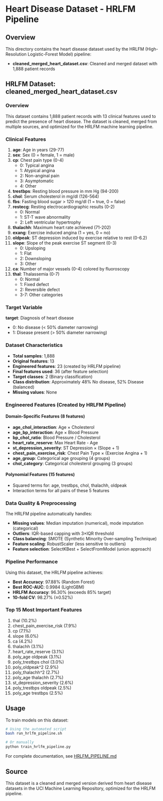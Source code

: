 # Heart Disease Dataset - HRLFM Pipeline

## Overview
This directory contains the heart disease dataset used by the HRLFM (High-Resolution Logistic-Forest Model) pipeline:
- **cleaned_merged_heart_dataset.csv**: Cleaned and merged dataset with 1,888 patient records

## HRLFM Dataset: cleaned_merged_heart_dataset.csv

### Overview
This dataset contains 1,888 patient records with 13 clinical features used to predict the presence of heart disease. The dataset is cleaned, merged from multiple sources, and optimized for the HRLFM machine learning pipeline.

### Clinical Features

1. **age**: Age in years (29-77)
2. **sex**: Sex (0 = female, 1 = male)
3. **cp**: Chest pain type (0-4)
   - 0: Typical angina
   - 1: Atypical angina
   - 2: Non-anginal pain
   - 3: Asymptomatic
   - 4: Other
4. **trestbps**: Resting blood pressure in mm Hg (94-200)
5. **chol**: Serum cholesterol in mg/dl (126-564)
6. **fbs**: Fasting blood sugar > 120 mg/dl (1 = true, 0 = false)
7. **restecg**: Resting electrocardiographic results (0-2)
   - 0: Normal
   - 1: ST-T wave abnormality
   - 2: Left ventricular hypertrophy
8. **thalachh**: Maximum heart rate achieved (71-202)
9. **exang**: Exercise induced angina (1 = yes, 0 = no)
10. **oldpeak**: ST depression induced by exercise relative to rest (0-6.2)
11. **slope**: Slope of the peak exercise ST segment (0-3)
    - 0: Upsloping
    - 1: Flat
    - 2: Downsloping
    - 3: Other
12. **ca**: Number of major vessels (0-4) colored by fluoroscopy
13. **thal**: Thalassemia (0-7)
    - 0: Normal
    - 1: Fixed defect
    - 2: Reversible defect
    - 3-7: Other categories

### Target Variable

**target**: Diagnosis of heart disease
- 0: No disease (< 50% diameter narrowing)
- 1: Disease present (> 50% diameter narrowing)

### Dataset Characteristics

- **Total samples**: 1,888
- **Original features**: 13
- **Engineered features**: 23 (created by HRLFM pipeline)
- **Final features used**: 36 (after feature selection)
- **Target classes**: 2 (Binary classification)
- **Class distribution**: Approximately 48% No disease, 52% Disease (balanced)
- **Missing values**: None

### Engineered Features (Created by HRLFM Pipeline)

#### Domain-Specific Features (8 features)
- **age_chol_interaction**: Age × Cholesterol
- **age_bp_interaction**: Age × Blood Pressure
- **bp_chol_ratio**: Blood Pressure / Cholesterol
- **heart_rate_reserve**: Max Heart Rate - Age
- **st_depression_severity**: ST Depression × (Slope + 1)
- **chest_pain_exercise_risk**: Chest Pain Type × (Exercise Angina + 1)
- **age_group**: Categorical age grouping (4 groups)
- **chol_category**: Categorical cholesterol grouping (3 groups)

#### Polynomial Features (15 features)
- Squared terms for: age, trestbps, chol, thalachh, oldpeak
- Interaction terms for all pairs of these 5 features

### Data Quality & Preprocessing

The HRLFM pipeline automatically handles:
- **Missing values**: Median imputation (numerical), mode imputation (categorical)
- **Outliers**: IQR-based capping with 3×IQR threshold
- **Class balancing**: SMOTE (Synthetic Minority Over-sampling Technique)
- **Feature scaling**: RobustScaler (less sensitive to outliers)
- **Feature selection**: SelectKBest + SelectFromModel (union approach)

### Pipeline Performance

Using this dataset, the HRLFM pipeline achieves:
- **Best Accuracy**: 97.88% (Random Forest)
- **Best ROC-AUC**: 0.9984 (LightGBM)
- **HRLFM Accuracy**: 96.30% (exceeds 85% target)
- **10-fold CV**: 98.27% (±0.52%)

### Top 15 Most Important Features

1. thal (10.2%)
2. chest_pain_exercise_risk (7.9%)
3. cp (7.1%)
4. slope (6.0%)
5. ca (4.2%)
6. thalachh (3.1%)
7. heart_rate_reserve (3.1%)
8. poly_age oldpeak (3.1%)
9. poly_trestbps chol (3.0%)
10. poly_oldpeak^2 (2.9%)
11. poly_thalachh^2 (2.7%)
12. poly_age thalachh (2.7%)
13. st_depression_severity (2.6%)
14. poly_trestbps oldpeak (2.5%)
15. poly_age trestbps (2.5%)

## Usage

To train models on this dataset:

```bash
# Using the automated script
bash run_hrlfm_pipeline.sh

# Or manually
python train_hrlfm_pipeline.py
```

For complete documentation, see [HRLFM_PIPELINE.md](../HRLFM_PIPELINE.md)

## Source

This dataset is a cleaned and merged version derived from heart disease datasets in the UCI Machine Learning Repository, optimized for the HRLFM pipeline.
